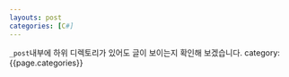 ```yaml
---
layouts: post
categories: [C#]
---
```

`_post`내부에 하위 디렉토리가 있어도 글이 보이는지 확인해 보겠습니다.
category: {{page.categories}}
